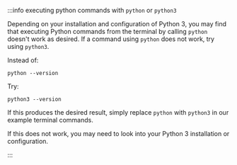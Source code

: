 :::info executing python commands with `python` or `python3`

Depending on your installation and configuration of Python 3, you may find that executing Python commands from the terminal by calling `python` doesn't work as desired.  If a command using `python` does not work, try using `python3`.

Instead of:

```console title="Terminal command"
python --version
```

Try:

```console title="Terminal command"
python3 --version
```

If this produces the desired result, simply replace `python` with `python3` in our example terminal commands.

If this does not work, you may need to look into your Python 3 installation or configuration.

:::